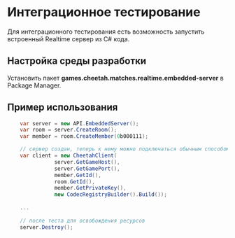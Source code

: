 # Интеграционное тестирование

Для интеграционного тестирования есть возможность запустить встроенный Realtime сервер из C# кода.

## Настройка среды разработки

Установить пакет **games.cheetah.matches.realtime.embedded-server** в Package Manager.

## Пример использования

```csharp
    var server = new API.EmbeddedServer();
    var room = server.CreateRoom();
    var member = room.CreateMember(0b000111);

    // сервер создан, теперь к нему можно подключаться обычным способом
    var client = new CheetahClient(
               server.GetGameHost(),
               server.GetGamePort(),
               member.GetId(),
               room.GetId(),
               member.GetPrivateKey(),
               new CodecRegistryBuilder().Build());
               
    ...
    
    // после теста для освобождения ресурсов
    server.Destroy();    

```


